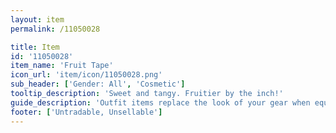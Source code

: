 ```yaml
---
layout: item
permalink: /11050028

title: Item
id: '11050028'
item_name: 'Fruit Tape'
icon_url: 'item/icon/11050028.png'
sub_header: ['Gender: All', 'Cosmetic']
tooltip_description: 'Sweet and tangy. Fruitier by the inch!'
guide_description: 'Outfit items replace the look of your gear when equipped.'
footer: ['Untradable, Unsellable']
---
```

